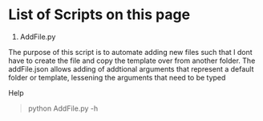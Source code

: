 # List of Scripts on this page

1. AddFile.py

The purpose of this script is to automate adding new files such that I dont have to create the file and copy the template over from another folder. The addFile.json allows adding of addtional arguments that represent a default folder or template, lessening the arguments that need to be typed

Help
> python AddFile.py -h